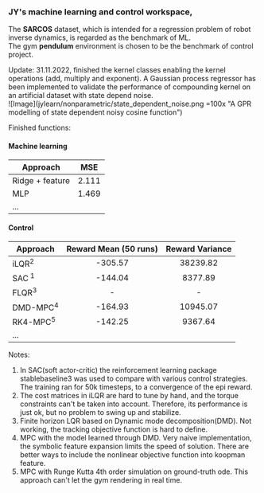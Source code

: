 ### JY's machine learning and control workspace, 
The **SARCOS** dataset, which is intended for a regression problem of robot inverse dynamics, is regarded as the benchmark of ML.  
The gym **pendulum** environment is chosen to be the benchmark of control project.
  
  
Update: 31.11.2022, finished the kernel classes enabling the kernel operations (add, multiply and exponent). A Gaussian process regressor has been implemented to validate the performance of compounding kernel on an artificial dataset with state depend noise.  
![Image](jylearn/nonparametric/state_dependent_noise.png =100x "A GPR modelling of state dependent noisy cosine function")

Finished functions:
#### Machine learning  
| Approach      | MSE           |
| ------------- |:-------------:|
| Ridge + feature      | 2.111 |
| MLP      | 1.469      |
| ... |       |
#### Control  
| Approach        | Reward Mean (50 runs) | Reward Variance|
| ------------- |:-------------:|:-------------:|
| iLQR<sup>2 </sup>      | -305.57 |   38239.82    |
| SAC<sup> 1 </sup> | -144.04 | 8377.89 |
| FLQR<sup>3 </sup> | - | - |
| DMD-MPC<sup>4 </sup> | -164.93 | 10945.07 |
| RK4-MPC<sup>5 </sup> | -142.25 | 9367.64 |
| ...| | |

Notes:  
1. In SAC(soft actor-critic) the reinforcement learning package stablebaseline3 was used to compare with various control strategies. The training ran for 50k timesteps, to a convergence of the epi reward.  
2. The cost matrices in iLQR are hard to tune by hand, and the torque constraints can't be taken into account. Therefore, its performance is just ok, but no problem to swing up and stabilize.  
3. Finite horizon LQR based on Dynamic mode decomposition(DMD). Not working, the tracking objective function is hard to define.  
4. MPC with the model learned through DMD. Very naive implementation, the symbolic feature expansion limits the speed of solution. There are better ways to include the nonlinear objective function into koopman feature.  
5. MPC with Runge Kutta 4th order simulation on ground-truth ode. This approach can't let the gym rendering in real time.  
